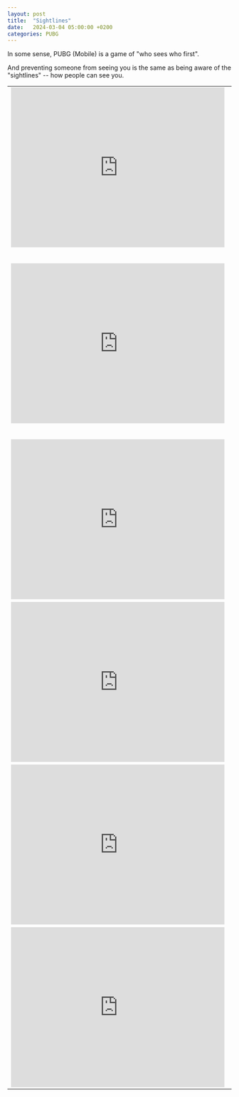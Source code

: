 ```yaml
---
layout: post
title:  "Sightlines"
date:   2024-03-04 05:00:00 +0200
categories: PUBG
---
```


In some sense, PUBG (Mobile) is a game of "who sees who first".

And preventing someone from seeing you is the same as being aware of the "sightlines" -- how people can see you. 


<table style="width: 100%; border: none;" cellspacing="0" cellpadding="0" border="0">
  <tr><td>
<iframe src="https://player.vimeo.com/video/922909512?badge=0&amp;autopause=0&amp;player_id=0&amp;app_id=58479" width="480" height="360" frameborder="0" allow="autoplay; fullscreen; picture-in-picture; clipboard-write" title="Lines of sight, Livik"></iframe>
    </td><td valign="top">
If I had stayed next to the building (instead of walking out into the open), I would not have been visible to them.
    </td></tr>
  <tr><td>
<iframe src="https://player.vimeo.com/video/922909488?badge=0&amp;autopause=0&amp;player_id=0&amp;app_id=58479" width="480" height="360" frameborder="0" allow="autoplay; fullscreen; picture-in-picture; clipboard-write" title="rooftop_snipe_nusa"></iframe>
    </td><td valign="top">
Before this happened, I had not thought about how this low balcony did not give any real cover. 
<br/><br/>
Now, I think more and more about the angles that each building or landscape feature actually provide cover for. 
    </td></tr>
  <tr><td>
<iframe src="https://player.vimeo.com/video/922909463?badge=0&amp;autopause=0&amp;player_id=0&amp;app_id=58479" width="480" height="360" frameborder="0" allow="autoplay; fullscreen; picture-in-picture; clipboard-write" title="sight_line_awareness_karakin"></iframe>
    </td><td valign="top">
I am almost continuously visible. 
    </td></tr>
  <tr><td>
<iframe src="https://player.vimeo.com/video/922909422?badge=0&amp;autopause=0&amp;player_id=0&amp;app_id=58479" width="480" height="360" frameborder="0" allow="autoplay; fullscreen; picture-in-picture; clipboard-write" title="sight_lines_high_ground_livik"></iframe>
    </td><td valign="top">
The piers on both Livik and Erangel are incredibly dangerous because of how visible I am on them. 
    </td></tr>
  <tr><td>
<iframe src="https://player.vimeo.com/video/922909408?badge=0&amp;autopause=0&amp;player_id=0&amp;app_id=58479" width="480" height="360" frameborder="0" allow="autoplay; fullscreen; picture-in-picture; clipboard-write" title="sight_lines_milpo_roof_erangel"></iframe>
    </td><td valign="top">
I had not thought about how the large open doorways expose me to a number of sightlines. 
<br/><br/>
I also now know that the waffle is an infamous camping spot, so that also helps. 
    </td></tr>
  <tr><td>
<iframe src="https://player.vimeo.com/video/922909537?badge=0&amp;autopause=0&amp;player_id=0&amp;app_id=58479" width="480" height="360" frameborder="0" allow="autoplay; fullscreen; picture-in-picture; clipboard-write" title="lines_of_sight_between_2_buildings_miramar"></iframe>
    </td><td valign="top">
A very good example of a third-party kill. 
<br/><br/>
Also a good example of sightlines for buildings on a cliff. 
  </td></tr>
</table>

